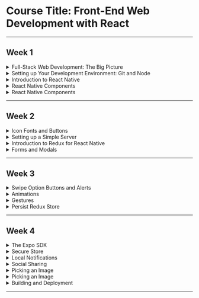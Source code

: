 # Course Title: Front-End Web Development with React

<hr>

## Week 1

<Details>
<Summary>Full-Stack Web Development: The Big Picture</Summary>

- [What is a Full Stack developer?](www.laurencegellert.com/2012/08/what-is-a-full-stack-developer/)
- [Wait, Wait… What is a Full-stack Web Developer After All?](www.laurencegellert.com/2012/08/what-is-a-full-stack-developer/)
- [The Myth of the Full-stack Developer](andyshora.com/full-stack-developers.html)
- [Multi-tier Architecture](https://en.wikipedia.org/wiki/Multitier_architecture)
- [What is the 3-Tier Architecture?](http://www.tonymarston.net/php-mysql/3-tier-architecture.html)

</Details>

<Details>
<Summary>Setting up Your Development Environment: Git and Node</Summary>

- Git site http://git-scm.com
- [Installing Git](https://git-scm.com/book/en/v2/Getting-Started-Installing-Git) chapter from Pro Git
- [Git reference manual](https://git-scm.com/docs)
- Quick reference guides:[ Visual Git Cheat Sheet](http://ndpsoftware.com/git-cheatsheet.html)(SVG | PNG)
- [Atlassian comprehensive Git tutorial](http://ndpsoftware.com/git-cheatsheet.html)

- [lite-server](https://github.com/johnpapa/lite-server)

</Details>

<Details>
<Summary>Introduction to React Native</Summary>

**<p align="center">React Native Resources</p>**

- [React Native](https://reactnative.dev/)
- [create-react-native-app](https://github.com/react-community/create-react-native-app)
- [React Native Getting Started](https://reactnative.dev/docs/getting-started.html)
- [Expo SDK](https://expo.io/)

**<p align="center">React Native Related Articles</p>**

- [React Native Architecture : Explained!](https://www.logicroom.co/react-native-architecture-explained/)
- [Reactive Core architecture for React Native and React applications](https://medium.com/kuralabs-engineering/reactive-core-architecture-for-react-native-and-react-applications-d590daf4ef8a)
- [How Does React Native Work?](https://medium.com/kuralabs-engineering/reactive-core-architecture-for-react-native-and-react-applications-d590daf4ef8a)
- [React.js Conf 2015 Keynote 2 - A Deep Dive into React Native](https://www.youtube.com/watch?v=7rDsRXj9-cU)

**<p align="center">Other Resources</p>**

- [Hybrid Mobile Apps: Providing A Native Experience With Web Technologies](https://www.smashingmagazine.com/2014/10/providing-a-native-experience-with-web-technologies/)
- [Native, HTML5, or Hybrid: Understanding Your Mobile Application Development Options](https://developer.salesforce.com/page/Native,_HTML5,_or_Hybrid:_Understanding_Your_Mobile_Application_Development_Options)
- [Mobile Frameworks Comparison Chart](mobile-frameworks-comparison-chart.com)
- [40+ CROSS PLATFORM DEVELOPMENT TOOLS FOR MOBILE APP AND GAMES](www.riaxe.com/blog/top-cross-platform-mobile-development-tools/)

</Details>

<Details>
<Summary>React Native Components</Summary>

**<p align="center">React Native Resources</p>**

- [Components and APIs](https://reactnative.dev/docs/components-and-apis.html)
- [View](https://reactnative.dev/docs/view.html)
- [Text](https://reactnative.dev/docs/text.html)
- [Flatlist](https://reactnative.dev/docs/flatlist.html)
- [Stylesheet](https://reactnative.dev/docs/stylesheet.html)
- [React Native Elements](https://react-native-elements.github.io/react-native-elements/docs/getting_started.html)
- [React Native Elements 1.0.0-beta5 Documentation](https://react-native-elements.github.io/react-native-elements/docs/overview.html)
- [RNE List Item](https://react-native-elements.github.io/react-native-elements/docs/listitem.html)
- [RNE Card](https://react-native-elements.github.io/react-native-elements/docs/card.html)

</Details>

<Details>
<Summary>React Native Components</Summary>

- [React Navigation](https://reactnavigation.org/)
- [Stack Navigator](https://reactnavigation.org/docs/hello-react-navigation/)
- [Drawer Navigation](https://reactnavigation.org/docs/drawer-based-navigation/)

</Details>

---

## Week 2

<Details>
<Summary>Icon Fonts and Buttons</Summary>

- [RNE Icons](https://react-native-elements.github.io/react-native-elements/docs/icon.html)
- [Buttons](https://reactnative.dev/docs/button.html)
- [RNE Buttons](https://react-native-elements.github.io/react-native-elements/docs/button.html)
- [React Navigation Custom Drawer Content](https://reactnavigation.org/docs/drawer-navigator/)

</Details>

<Details>
<Summary>Setting up a Simple Server</Summary>

- [json-server](https://github.com/typicode/json-server)
- [Creating Demo APIs with json-server](https://egghead.io/lessons/nodejs-creating-demo-apis-with-json-server)
- [JSON](https://www.json.org/json-en.html)

</Details>

<Details>
<Summary>Introduction to Redux for React Native</Summary>

**<p align="center">React Native Resources</p>**

- [Activity Indicator](https://reactnative.dev/docs/activityindicator.html)
- [Debugging](https://reactnative.dev/docs/debugging.html)
- [Accessing the In-App Developer Menu](https://reactnative.dev/docs/debugging.html#accessing-the-in-app-developer-menu)
- [react-devtools Standalone version](https://github.com/facebook/react-devtools/tree/master/packages/react-devtools)
- [Debugging (Expo docs)](https://docs.expo.io/workflow/debugging/?redirected)

**<p align="center">Redux Resources</p>**

- [Redux](https://redux.js.org/)
- [Redux on Github](https://github.com/reactjs/redux)
- [React and Redux](https://redux.js.org/basics/usage-with-react)
- [Redux Basics Documentation](https://redux.js.org/basics)
- [Redux Actions](https://redux.js.org/basics/actions)
- [Redux Reducers](https://redux.js.org/basics/reducers)
- [Redux Usage with React](https://redux.js.org/basics/usage-with-react)

- [Redux Middleware](https://redux.js.org/advanced/middleware)
- [Redux Thunk](https://github.com/reduxjs/redux-thunk)
- [Redux Logger](https://github.com/evgenyrodionov/redux-logger)

- [The Flux Architecture](https://facebook.github.io/flux/)

**<p align="center">Other Resources</p>**

- [Redux Tutorials](https://github.com/markerikson/react-redux-links/blob/master/redux-tutorials.md)
- [Flux Architecture In Depth Overview](https://facebook.github.io/flux/docs/in-depth-overview.html#content)
</Details>

<Details>
<Summary>Forms and Modals</Summary>

- [RNE Input](https://react-native-training.github.io/react-native-elements/docs/input.html)
- [Modal](https://reactnative.dev/docs/modal.html)
- [react-native-datepicker](https://github.com/xgfe/react-native-datepicker)

</Details>

---

## Week 3

<Details>
<Summary>Swipe Option Buttons and Alerts</Summary>

- [Alert](https://reactnative.dev/docs/alert.html)
- [react-native-swipeout](https://github.com/dancormier/react-native-swipeout)

</Details>

<Details>
<Summary>Animations</Summary>

- [React Native Animations](https://reactnative.dev/docs/animations.html)
- [Animated API](https://reactnative.dev/docs/animations.html#animated-api)
- [react-native-animatable](https://github.com/oblador/react-native-animatable)

</Details>

<Details>
<Summary>Gestures</Summary>

- [PanResponder](https://reactnative.dev/docs/panresponder.html)
- [react-native-animatable](https://github.com/oblador/react-native-animatable)

</Details>

<Details>
<Summary>Persist Redux Store</Summary>

- [redux-persist](https://github.com/rt2zz/redux-persist)
- [The Definitive Guide to Redux Persist](https://blog.reactnativecoach.com/the-definitive-guide-to-redux-persist-84738167975)

</Details>

---

## Week 4

<Details>
<Summary>The Expo SDK</Summary>

- [The Expo SDK](https://expo.io/)
- [The Expo SDK Documentation](https://docs.expo.io/introduction/?redirected)
- [Working with Expo](https://docs.expo.io/versions/v27.0.0/workflow/)

</Details>

<Details>
<Summary>Secure Store</Summary>

- [Secure store](https://docs.expo.io/versions/latest/sdk/securestore/?redirected)
- [AsyncStorage](https://reactnative.dev/docs/asyncstorage.html)

</Details>

<Details>
<Summary>Local Notifications</Summary>

- [Notifications](https://docs.expo.io/versions/latest/sdk/notifications/?redirected)

</Details>

<Details>
<Summary>Social Sharing</Summary>

- [MailComposer](https://docs.expo.io/versions/latest/sdk/mail-composer/?redirected)
- [Share API](https://reactnative.dev/docs/share.html)

</Details>

<Details>
<Summary>Picking an Image</Summary>

- [ImagePicker](https://docs.expo.io/versions/v27.0.0/sdk/imagepicker)
- [ImageManipulator](https://docs.expo.io/versions/latest/sdk/imagemanipulator/?redirected)

</Details>

<Details>
<Summary>Picking an Image</Summary>

- [NetInfo API](https://reactnative.dev/docs/netinfo.html)
</Details>

<Details>
<Summary>Building and Deployment</Summary>

React Native Resources

- [Ejecting from Create React Native App](https://github.com/expo/create-react-native-app/blob/master/EJECTING.md)

Expo Resources

- [Expo Installation](https://docs.expo.io/introduction/installation/?redirected)
- [Building Standalone Apps](https://docs.expo.io/distribution/building-standalone-apps/?redirected)
- [Expo Project Lifecycle](https://docs.expo.io/introduction/project-lifecycle/?redirected)
- [ExpoKit]()
- [Detaching to ExpoKit](https://docs.expo.io/expokit/?redirected)
- [Developing With ExpoKit](https://docs.expo.io/expokit/expokit/?redirected)
- [Advanced ExpoKit Topics](https://docs.expo.io/expokit/advanced-expokit-topics/?redirected)

</Details>

---
